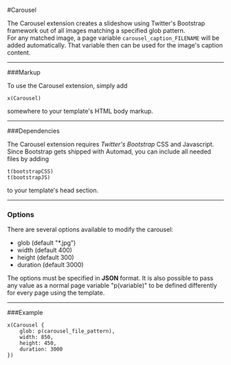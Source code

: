 #Carousel

The Carousel extension creates a slideshow using Twitter's Bootstrap framework out of all images matching a specified glob pattern.    
For any matched image, a page variable `carousel_caption_FILENAME` will be added automatically. That variable then can be used for the image's caption content.

---

###Markup

To use the Carousel extension, simply add 

	x(Carousel)
	
somewhere to your template's HTML body markup.

---

###Dependencies

The Carousel extension requires *Twitter's Bootstrap* CSS and Javascript.
Since Bootstrap gets shipped with Automad, you can include all needed files by adding

	t(bootstrapCSS)
	t(bootstrapJS)
	
to your template's head section.

---

### Options

There are several options available to modify the carousel:

- glob (default "*.jpg")
- width (default 400)
- height (default 300)
- duration (default 3000)

The options must be specified in **JSON** format. 
It is also possible to pass any value as a normal page variable "p(variable)" to be defined differently for every page using the template.

---

###Example

	x(Carousel {
		glob: p(carousel_file_pattern), 
		width: 850, 
		height: 450, 
		duration: 3000
	}) 


